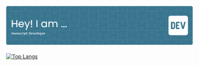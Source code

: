 ![Header](./github-header-image.png)
---
[![Top Langs](https://github-readme-stats.vercel.app/api/top-langs/?username=abimanyudrmwn)](https://github.com/anuraghazra/github-readme-stats)
